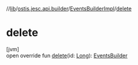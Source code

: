 //[lib](../../../index.md)/[ostis.jesc.api.builder](../index.md)/[EventsBuilderImpl](index.md)/[delete](delete.md)

# delete

[jvm]\
open override fun [delete](delete.md)(id: [Long](https://kotlinlang.org/api/latest/jvm/stdlib/kotlin/-long/index.html)): [EventsBuilder](../-events-builder/index.md)
